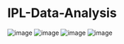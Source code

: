 # IPL-Data-Analysis

![image](https://github.com/user-attachments/assets/ac87fb4a-f0d3-4e7b-821b-04b91f29f45a)
![image](https://github.com/user-attachments/assets/dceee08a-ae8a-4923-aa49-4c4269cc7137)
![image](https://github.com/user-attachments/assets/9253cfdf-e28b-496a-ab0c-3367421461ee)
![image](https://github.com/user-attachments/assets/e4438d7a-6252-43b2-adc1-c88d48e2e428)

